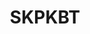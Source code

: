 ---
id: 133
title: SKPKBT
linkurl: https://docs.google.com/document/d/1DF1xymzGqvRHe2AnMcv4ZKEdFz3Wi0-uWxs4rB3rLvA/edit?usp=drivesdk
fitur: resume
category: kup
topik: Sanksi, Penetapan dan Ketetapan Pajak
type: word
modifiedTime: 11 Desember 2019
---